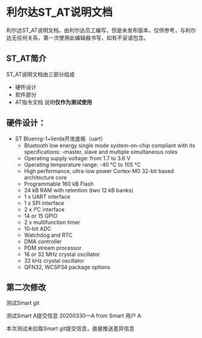 
# 利尔达ST_AT说明文档
利尔达ST_AT说明文档，由利尔达员工编写，但是未发布版本，仅供参考，与利尔达无任何关系，第一次使用此编辑器书写，如有不妥请包含。
## ST_AT简介
ST_AT说明文档由三部分组成
- 硬件设计
- 软件部分
- AT指令文档
说明**仅作为测试使用**
## 硬件设计：
- ST Bluenrg-1+lierda开发底板（uart）
	-  Bluetooth low energy single mode system-on-chip compliant with its specifications:
	 -master, slave and multiple simultaneous roles
	- Operating supply voltage: from 1.7 to 3.6 V
	- Operating temperature range: -40 °C to 105 °C
	- High performance, ultra-low power Cortex-M0 32-bit based architecture core
	- Programmable 160 kB Flash
	- 24 kB RAM with retention (two 12 kB banks)
	- 1 x UART interface
	- 1 x SPI interface
	- 2 x I²C interface
	- 14 or 15 GPIO
	- 2 x multifunction timer
	- 10-bit ADC
	- Watchdog and RTC
	- DMA controller
	- PDM stream processor
	- 16 or 32 MHz crystal oscillator
	- 32 kHz crystal oscillator
	- QFN32, WCSP34 package options

## 第二次修改

测试Smart git



测试Smart A提交信息 20200330—A from Smart 用户 A

本次测试未拉取Smart git提交信息，直接推送差异信息




